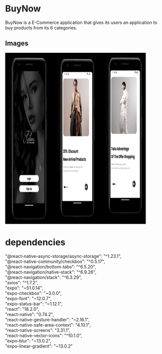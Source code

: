
# BuyNow

BuyNow is a E-Commerce application that gives its users an application to buy products from its 6 categories. 



## Images
<img src="https://github.com/SidhardhJoe/BuyNow/blob/master/Screenshots/C1.png" width="90%" height="550" /> 




# dependencies 
"@react-native-async-storage/async-storage": "^1.23.1",<br>
    "@react-native-community/checkbox": "^0.5.17",<br>
    "@react-navigation/bottom-tabs": "^6.5.20",<br>
    "@react-navigation/native-stack": "^6.9.26",<br>
    "@react-navigation/stack": "^6.3.29",<br>
    "axios": "^1.7.2",<br>
    "expo": "~51.0.14",<br>
    "expo-checkbox": "~3.0.0",<br>
    "expo-font": "~12.0.7",<br>
    "expo-status-bar": "~1.12.1",<br>
    "react": "18.2.0",<br>
    "react-native": "0.74.2",<br>
    "react-native-gesture-handler": "~2.16.1",<br>
    "react-native-safe-area-context": "4.10.1",<br>
    "react-native-screens": "3.31.1",<br>
    "react-native-vector-icons": "^10.1.0",<br>
    "expo-blur": "~13.0.2",<br>
    "expo-linear-gradient": "~13.0.2"<br>



